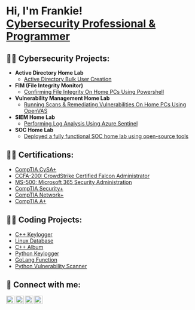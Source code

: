 <h1>Hi, I'm Frankie! <br/><a href="https://www.linkedin.com/in/frankie-m-6464abc/">Cybersecurity Professional & Programmer</a></h1>

<h2>👨‍💻 Cybersecurity Projects:</h2>

- <b>Active Directory Home Lab</b>
  - [Active Directory Bulk User Creation](https://github.com/Fam-FM/ActiveDirectoryLab)
- <b>FIM (File Integrity Monitor)</b>
  - [Confirming File Integrity On Home PCs Using Powershell](https://github.com/Fam-FM/FIM)
- <b>Vulnerability Management Home Lab</b>
  - [Running Scans & Remediating Vulnerabilities On Home PCs Using OpenVAS](https://github.com/Fam-FM/VulnerabilityLab)
- <b>SIEM Home Lab</b>
  - [Performing Log Analysis Using Azure Sentinel](https://github.com/Fam-FM/SIEMLab)
- <b>SOC Home Lab</b>
  - [Deployed a fully functional SOC home lab using open-source tools](https://github.com/Fam-FM/SOC-Home-Lab)

<h2>👨‍💻 Certifications:</h2>

- [CompTIA CySA+](https://imgur.com/a/cysa-certification-kuQ3dEy)
- [CCFA-200: CrowdStrike Certified Falcon Administrator](https://imgur.com/iheHQmo)
- [MS-500: Microsoft 365 Security Administration](https://imgur.com/GZ6g8gS)
- [CompTIA Security+](https://imgur.com/wr3A0su)
- [CompTIA Network+](https://imgur.com/sbCluZM)
- [CompTIA A+](https://imgur.com/3RgQhdI)

<h2>👨‍💻 Coding Projects:</h2>

- [C++ Keylogger](https://github.com/Fam-FM/C-Keylogger/blob/main/code)
- [Linux Database](https://github.com/Fam-FM/LinuxDatabase/tree/main/Files)
- [C++ Album](https://github.com/Fam-FM/C-Album/tree/main/Files)
- [Python Keylogger](https://github.com/Fam-FM/PythonKeylogger/blob/main/Keylogger.py)
- [GoLang Function](https://github.com/Fam-FM/GoLangFunction/blob/main/Main.go)
- [Python Vulnerability Scanner](https://github.com/Fam-FM/Python-Vulnerability-Scanner) 

<h2> 🤳 Connect with me:</h2>

[<img align="left" alt="JoshMadakor | YouTube" width="22px" src="https://cdn.jsdelivr.net/npm/simple-icons@v3/icons/youtube.svg" />][youtube]
[<img align="left" alt="JoshMadakor | Twitter" width="22px" src="https://cdn.jsdelivr.net/npm/simple-icons@v3/icons/twitter.svg" />][twitter]
[<img align="left" alt="JoshMadakor | LinkedIn" width="22px" src="https://cdn.jsdelivr.net/npm/simple-icons@v3/icons/linkedin.svg" />][linkedin]
[<img align="left" alt="JoshMadakor | Instagram" width="22px" src="https://cdn.jsdelivr.net/npm/simple-icons@v3/icons/instagram.svg" />][instagram]

[Twitter]: https://twitter.com/FAMware_FM
[Youtube]: https://www.youtube.com/channel/UC8kULyKT7q8RjpSCrt6sh_w
[Instagram]: https://www.instagram.com/frankieamal
[Linkedin]: https://www.linkedin.com/in/frankie-m-6464abc/

<!--
**Fam-FM/Fam-FM** is a ✨ _special_ ✨ repository because its `README.md` (this file) appears on your GitHub profile.

Here are some ideas to get you started:

- 🔭 I’m currently working on ...
- 🌱 I’m currently learning ...
- 👯 I’m looking to collaborate on ...
- 🤔 I’m looking for help with ...
- 💬 Ask me about ...
- 📫 How to reach me: ...
- 😄 Pronouns: ...
- ⚡ Fun fact: ...
-->
